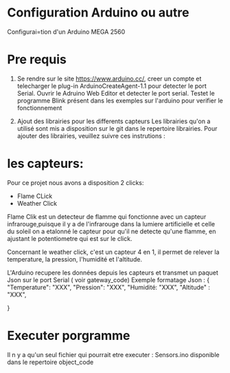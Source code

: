 # Configuration Arduino ou autre
Configurai=tion d'un Arduino MEGA 2560

# Pre requis 
1. Se rendre sur le site https://www.arduino.cc/, creer un compte et telecharger le plug-in ArduinoCreateAgent-1.1 pour detecter le port Serial.
Ouvrir le Adruino Web Editor et detecter le port serial.
Testet le programme Blink présent dans les exemples sur l'arduino pour verifier le fonctionnement 



2. Ajout des librairies pour les differents capteurs
Les librairies qu'on a utilisé sont mis a disposition sur le git dans le repertoire librairies.
Pour ajouter des librairies, veuillez suivre ces instrutions :


# les capteurs:

Pour ce projet nous avons a disposition 2 clicks:
- Flame CLick 
- Weather Click

Flame Clik est un detecteur de flamme qui fonctionne avec un capteur infrarouge,puisque il y a de l'infrarouge dans la lumiere artificielle et celle du soleil on a etalonné le capteur pour qu'il ne detecte qu'une flamme, en ajustant le potentiometre qui est sur le click.

Concernant le weather click, c'est un capteur 4 en 1, il permet de relever la temperature, la pression, l'humidité et l'altitude.

L'Arduino recupere les données depuis les capteurs et transmet un paquet Json sur le port Serial ( voir gateway_code) 
Exemple formatage Json :
{
  "Temperature": "XXX",
  "Pression": "XXX",
  "Humidité: "XXX",
  "Altitude" : "XXX",
  
}

# Executer porgramme

Il n y a qu'un seul fichier qui pourrait etre executer : Sensors.ino disponible dans le repertoire object_code






